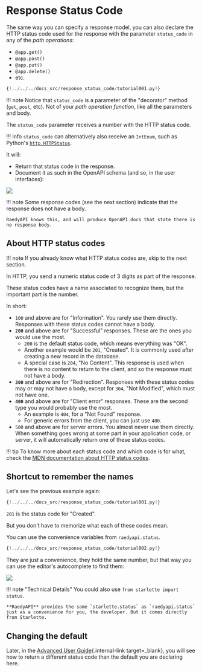 # Response Status Code

The same way you can specify a response model, you can also declare the HTTP status code used for the response with the parameter `status_code` in any of the _path operations_:

- `@app.get()`
- `@app.post()`
- `@app.put()`
- `@app.delete()`
- etc.

```Python hl_lines="6"
{!../../../docs_src/response_status_code/tutorial001.py!}
```

!!! note
Notice that `status_code` is a parameter of the "decorator" method (`get`, `post`, etc). Not of your _path operation function_, like all the parameters and body.

The `status_code` parameter receives a number with the HTTP status code.

!!! info
`status_code` can alternatively also receive an `IntEnum`, such as Python's <a href="https://docs.python.org/3/library/http.html#http.HTTPStatus" class="external-link" target="_blank">`http.HTTPStatus`</a>.

It will:

- Return that status code in the response.
- Document it as such in the OpenAPI schema (and so, in the user interfaces):

<img src="/img/tutorial/response-status-code/image01.png">

!!! note
Some response codes (see the next section) indicate that the response does not have a body.

    RaedyAPI knows this, and will produce OpenAPI docs that state there is no response body.

## About HTTP status codes

!!! note
If you already know what HTTP status codes are, skip to the next section.

In HTTP, you send a numeric status code of 3 digits as part of the response.

These status codes have a name associated to recognize them, but the important part is the number.

In short:

- `100` and above are for "Information". You rarely use them directly. Responses with these status codes cannot have a body.
- **`200`** and above are for "Successful" responses. These are the ones you would use the most.
  - `200` is the default status code, which means everything was "OK".
  - Another example would be `201`, "Created". It is commonly used after creating a new record in the database.
  - A special case is `204`, "No Content". This response is used when there is no content to return to the client, and so the response must not have a body.
- **`300`** and above are for "Redirection". Responses with these status codes may or may not have a body, except for `304`, "Not Modified", which must not have one.
- **`400`** and above are for "Client error" responses. These are the second type you would probably use the most.
  - An example is `404`, for a "Not Found" response.
  - For generic errors from the client, you can just use `400`.
- `500` and above are for server errors. You almost never use them directly. When something goes wrong at some part in your application code, or server, it will automatically return one of these status codes.

!!! tip
To know more about each status code and which code is for what, check the <a href="https://developer.mozilla.org/en-US/docs/Web/HTTP/Status" class="external-link" target="_blank"><abbr title="Mozilla Developer Network">MDN</abbr> documentation about HTTP status codes</a>.

## Shortcut to remember the names

Let's see the previous example again:

```Python hl_lines="6"
{!../../../docs_src/response_status_code/tutorial001.py!}
```

`201` is the status code for "Created".

But you don't have to memorize what each of these codes mean.

You can use the convenience variables from `raedyapi.status`.

```Python hl_lines="1  6"
{!../../../docs_src/response_status_code/tutorial002.py!}
```

They are just a convenience, they hold the same number, but that way you can use the editor's autocomplete to find them:

<img src="/img/tutorial/response-status-code/image02.png">

!!! note "Technical Details"
You could also use `from starlette import status`.

    **RaedyAPI** provides the same `starlette.status` as `raedyapi.status` just as a convenience for you, the developer. But it comes directly from Starlette.

## Changing the default

Later, in the [Advanced User Guide](../advanced/response-change-status-code.md){.internal-link target=\_blank}, you will see how to return a different status code than the default you are declaring here.
